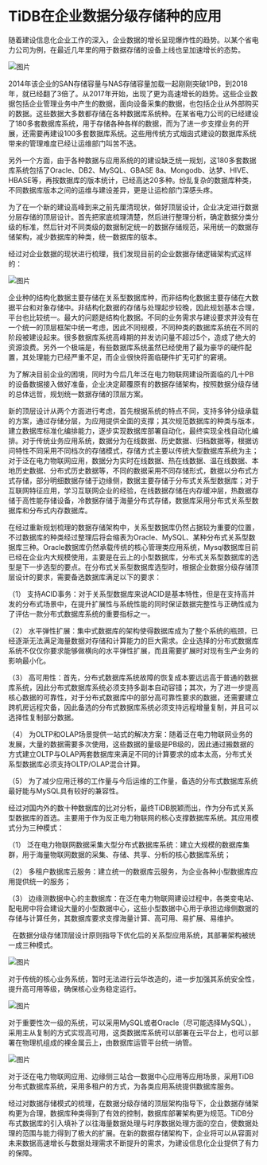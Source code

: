 # TiDB在企业数据分级存储种的应用


随着建设信息化企业工作的深入，企业数据的增长呈现爆炸性的趋势。以某个省电力公司为例，在最近几年里的用于数据存储的设备上线也呈加速增长的态势。

![图片](https://uploader.shimo.im/f/jpU1OC5K5IgfxyzB.png!thumbnail)

2014年该企业的SAN存储容量与NAS存储容量加载一起刚刚突破1PB，到2018年，就已经翻了3倍了。从2017年开始，出现了更为高速增长的趋势。这些企业数据包括企业管理业务中产生的数据，面向设备采集的数据，也包括企业从外部购买的数据。这些数据大多数都存储在各种数据库系统种。在某省电力公司的已经建设了180多套数据库系统，用于存储各种各样的数据，而为了进一步支撑业务的开展，还需要再建设100多套数据库系统。这些用传统方式烟囱式建设的数据库系统带来的管理难度已经让运维部门叫苦不迭。

另外一个方面，由于各种数据与应用系统的的建设缺乏统一规划，这180多套数据库系统包括了Oracle、DB2、MySQL、GBASE 8a、Mongodb、达梦、HIVE、HBASE等，再按数据库的版本统计，已经高达20多种。纷乱复杂的数据库种类，不同数据库版本之间的运维与建设差异，更是让运检部门深感头疼。

为了在一个新的建设高峰到来之前先厘清现状，做好顶层设计，企业决定进行数据分层存储的顶层设计。首先把家底梳理清楚，然后进行整理分析，确定数据分类分级的标准，然后针对不同类级的数据制定统一的数据存储规范，采用统一的数据存储架构，减少数据库的种类，统一数据库的版本。

经过对企业数据的现状进行梳理，我们发现目前的企业数据存储逻辑架构式这样的：

![图片](https://uploader.shimo.im/f/kqubrpVAFxkOLivh.png!thumbnail)

企业种的结构化数据主要存储在关系型数据库种，而非结构化数据主要存储在大数据平台和对象存储中。非结构化数据的存储与处理起步较晚，因此规划基本合理，平台也比较统一。最大的问题是结构化数据。不同的业务需求与建设要求并没有在一个统一的顶层框架中统一考虑，因此不同规模，不同种类的数据库系统在不同的阶段被建设起来。很多数据库系统高峰期的并发访问量不超过5个，造成了绝大的资源浪费。另外一个极端是，有些数据库系统虽然已经使用了最为豪华的硬件配置，其处理能力已经严重不足，而企业很快将面临硬件扩无可扩的窘境。

为了解决目前企业的困境，同时为今后几年泛在电力物联网建设所面临的几十PB的设备数据接入做好准备，企业决定颠覆原有的数据存储架构，按照数据分级存储的总体远哲，规划统一数据存储的顶层方案。

新的顶层设计从两个方面进行考虑，首先根据系统的特点不同，支持多钟分级承载的方案，通过存储分层，为应用提供全面的支撑；其次规范数据库的种类与版本，建立数据库标准化编排能力，逐步实现数据库部署自动化，最终实现全栈自动化编排。对于传统业务应用系统，数据分为在线数据、历史数据、归档数据等，根据访问特性不同采用不同档次的存储模式，存储方式主要以传统大型数据库系统为主；对于泛在电力物联网应用，数据分为实时在线数据、热在线数据、温在线数据、本地历史数据、分布式历史数据等，不同的数据采用不同存储形式，数据以分布式方式存储，部分明细数据存储于边缘侧，数据主要存储于分布式关系型数据库；对于互联网特征应用，学习互联网企业的经验，在线数据存储在内存缓冲层，热数据存储于高性能存储设备，冷数据存储于海量分布式存储，数据库采用分布式关系型数据库和分布式内存数据库。

在经过重新规划梳理的数据存储架构中，关系型数据库仍然占据较为重要的位置，不过数据库的种类经过整理后将会缩表为Oracle、MySQL、某种分布式关系型数据库三种。Oracle数据库仍然承载传统的核心管理类应用系统，Mysql数据库目前已经在企业内大规模使用，主要是在云上的小型数据库，分布式关系型数据库的选型是下一步选型的要点。在分布式关系型数据库选型时，根据企业数据分级存储顶层设计的要求，需要备选数据库满足以下的要求：

（1）	支持ACID事务：对于关系型数据库来说ACID是基本特性，但是在支持高并发的分布式场景中，在提升扩展性与系统性能的同时保证数据完整性与正确性成为了评估一款分布式数据库系统的重要指标之一。

（2）	水平弹性扩展：集中式数据库的架构使得数据库成为了整个系统的瓶颈，已经逐渐无法满足海量数据对存储和计算能力的巨大需求。企业选择的分布式数据库系统不仅仅你要求能够做横向的水平弹性扩展，而且需要扩展时对现有生产业务的影响最小化。

（3）	高可用性：首先，分布式数据库系统故障的恢复成本要远远高于普通的数据库系统，因此分布式数据库系统必须支持多副本自动容错；其次，为了进一步提高核心数据的可靠性，对于分布式数据库中的部分高可靠性要求的数据，还需要建立跨机房远程灾备，因此备选的分布式数据库系统必须支持远程增量复制，并且可以选择性复制部分数据。

（4）	为OLTP和OLAP场景提供一站式的解决方案：随着泛在电力物联网业务的发展，大量的数据需要多次使用，这些数据的量级是PB级的，因此通过搬数据的方式建立OLTP与OLAP两套数据库来满足不同的计算要求的成本太高，分布式关系型数据库必须支持OLTP/OLAP混合计算。

（5）	为了减少应用迁移的工作量与今后运维的工作量，备选的分布式数据库系统最好能与MySQL具有较好的兼容性。

经过对国内外的数十种数据库的比对分析，最终TiDB脱颖而出，作为分布式关系型数据库的首选。主要用于作为反正电力物联网的核心支撑数据库系统。其应用模式分为三种模式：

（1） 泛在电力物联网数据采集大型分布式数据库系统：建立大规模的数据库集群，用于海量物联网数据的采集、存储、共享、分析的核心数据库系统；

（2） 多租户数据库云服务：建立统一的数据库云服务，为企业各种小型数据库应用提供统一的服务；

（3） 边缘测数据中心的主数据库：在泛在电力物联网建设过程中，各类变电站、配电房中将会建设大量的小型数据中心，这些小型数据中心用于承担边缘侧数据的存储与计算任务，其数据库要求支撑海量计算、高可用、易扩展、易维护。



  在数据分级存储顶层设计原则指导下优化后的关系型应用系统，其部署架构被统一成三种模式。

![图片](https://uploader.shimo.im/f/NiV1TP8ZNJcKW0Ux.png!thumbnail)

对于传统的核心业务系统，暂时无法进行云华改造的，进一步加强其系统安全性，提升高可用等级，确保核心业务稳定运行。

![图片](https://uploader.shimo.im/f/nJPMJ1N7p6M2AXN6.png!thumbnail)

对于重要性次一级的系统，可以采用MySQL或者Oracle（尽可能选择MySQL），采用主从复制的方式实现高可用，这类数据库系统可以部署在云平台上，也可以部署在物理机组成的裸金属云上，由数据库运管平台统一纳管。

![图片](https://uploader.shimo.im/f/wQvl6OH5lAEBwEtF.png!thumbnail)

对于泛在电力物联网应用、边缘侧三站合一数据中心应用等应用场景，采用TiDB分布式数据库系统，采用多租户的方式，为各类应用系统提供数据库服务。

经过对数据存储模式的梳理，在数据分级存储的顶层架构指导下，企业数据存储架构更为合理，数据库种类得到了有效的控制，数据库部署架构更为规范。TiDB分布式数据库的引入填补了以往海量数据处理与时序数据处理方面的空白，使数据处理的范围与能力得到了极大的扩展。在新的数据存储架构下，企业将可以从容面对未来数据高速增长与数据处理需求不断提升的需求，为建设信息化企业提供了有力的保障。


